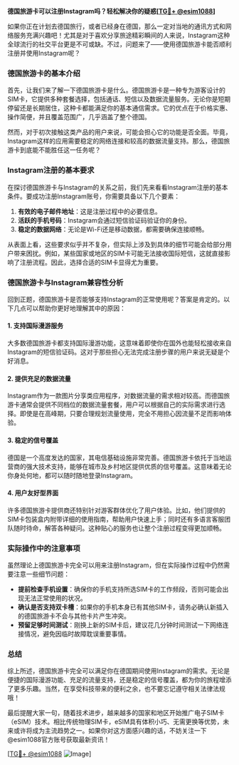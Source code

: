 **德国旅游卡可以注册Instagram吗？轻松解决你的疑惑[[TG💪+ @esim1088](https://t.me/s/esim1088)]**

如果你正在计划去德国旅行，或者已经身在德国，那么一定对当地的通讯方式和网络服务充满兴趣吧！尤其是对于喜欢分享旅途精彩瞬间的人来说，Instagram这种全球流行的社交平台更是不可或缺。不过，问题来了——使用德国旅游卡能否顺利注册并使用Instagram呢？

### 德国旅游卡的基本介绍

首先，让我们来了解一下德国旅游卡是什么。德国旅游卡是一种专为游客设计的SIM卡，它提供多种套餐选择，包括通话、短信以及数据流量服务。无论你是短期停留还是长期居住，这种卡都能满足你的基本通信需求。它的优点在于价格实惠、操作简便，并且覆盖范围广，几乎涵盖了整个德国。

然而，对于初次接触这类产品的用户来说，可能会担心它的功能是否全面。毕竟，Instagram这样的应用需要稳定的网络连接和较高的数据流量支持。那么，德国旅游卡到底能不能胜任这一任务呢？

### Instagram注册的基本要求

在探讨德国旅游卡与Instagram的关系之前，我们先来看看Instagram注册的基本条件。要成功注册Instagram账号，你需要具备以下几个要素：

1. **有效的电子邮件地址**：这是注册过程中的必要信息。
2. **活跃的手机号码**：Instagram会通过短信验证码验证你的身份。
3. **稳定的数据网络**：无论是Wi-Fi还是移动数据，都需要确保连接顺畅。

从表面上看，这些要求似乎并不复杂，但实际上涉及到具体的细节可能会给部分用户带来困扰。例如，某些国家或地区的SIM卡可能无法接收国际短信，这就直接影响了注册流程。因此，选择合适的SIM卡显得尤为重要。

### 德国旅游卡与Instagram兼容性分析

回到正题，德国旅游卡是否能够支持Instagram的正常使用呢？答案是肯定的。以下几点可以帮助你更好地理解其中的原因：

#### 1. 支持国际漫游服务
大多数德国旅游卡都支持国际漫游功能，这意味着即使你在国外也能轻松接收来自Instagram的短信验证码。这对于那些担心无法完成注册步骤的用户来说无疑是个好消息。

#### 2. 提供充足的数据流量
Instagram作为一款图片分享类应用程序，对数据流量的需求相对较高。而德国旅游卡通常会提供不同档位的数据流量套餐，用户可以根据自己的实际需求进行选择。即使是在高峰期，只要合理规划流量使用，完全不用担心因流量不足而影响体验。

#### 3. 稳定的信号覆盖
德国是一个高度发达的国家，其电信基础设施非常完善。德国旅游卡依托于当地运营商的强大技术支持，能够在城市及乡村地区提供优质的信号覆盖。这意味着无论你身处何地，都可以随时随地登录Instagram。

#### 4. 用户友好型界面
许多德国旅游卡提供商还特别针对游客群体优化了用户体验。比如，他们提供的SIM卡包装盒内附带详细的使用指南，帮助用户快速上手；同时还有多语言客服团队随时待命，解答各种疑问。这种贴心的服务也让整个注册过程变得更加顺畅。

### 实际操作中的注意事项

虽然理论上德国旅游卡完全可以用来注册Instagram，但在实际操作过程中仍然需要注意一些细节问题：

- **提前检查手机设置**：确保你的手机支持所选SIM卡的工作频段，否则可能会出现无法正常使用的状况。
- **确认是否支持双卡槽**：如果你的手机本身已有其他SIM卡，请务必确认新插入的德国旅游卡不会与其他卡片产生冲突。
- **预留足够时间测试**：刚换上新的SIM卡后，建议花几分钟时间测试一下网络连接情况，避免因临时故障耽误重要事情。

### 总结

综上所述，德国旅游卡完全可以满足你在德国期间使用Instagram的需求。无论是便捷的国际漫游功能、充足的流量支持，还是稳定的信号覆盖，都为你的旅程增添了更多乐趣。当然，在享受科技带来的便利之余，也不要忘记遵守相关法律法规哦！

最后提醒大家一句，随着技术进步，越来越多的国家和地区开始推广电子SIM卡（eSIM）技术。相比传统物理SIM卡，eSIM具有体积小巧、无需更换等优势，未来或许将成为主流趋势之一。如果你对这方面感兴趣的话，不妨关注一下@esim1088官方账号获取最新资讯！

[[TG💪+ @esim1088](https://t.me/s/esim1088) ![Image](https://i.postimg.cc/4NQfJmqS/Snipaste-2025-05-13-00-14-12.png)]